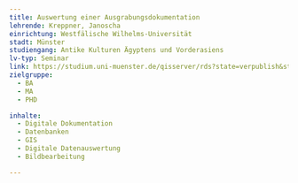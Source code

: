 ```yaml
---
title: Auswertung einer Ausgrabungsdokumentation
lehrende: Kreppner, Janoscha
einrichtung: Westfälische Wilhelms-Universität
stadt: Münster
studiengang: Antike Kulturen Ägyptens und Vorderasiens
lv-typ: Seminar
link: https://studium.uni-muenster.de/qisserver/rds?state=verpublish&status=init&vmfile=no&moduleCall=webInfo&publishConfFile=webInfo&publishSubDir=veranstaltung&veranstaltung.veranstid=393753
zielgruppe:
  - BA
  - MA
  - PHD

inhalte:
  - Digitale Dokumentation
  - Datenbanken
  - GIS
  - Digitale Datenauswertung
  - Bildbearbeitung

---
```

 
